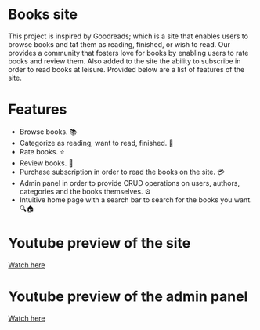 # Books site
This project is inspired by Goodreads; which is a site that enables users to browse books and taf them as reading, finished, or wish to read. Our provides a community that fosters love for books by enabling users to rate books and review them. Also added to the site the ability to subscribe in order to read books at leisure. Provided below are a list of features of the site.

# Features
- Browse books. 📚
- Categorize as reading, want to read, finished. 🔖
- Rate books. ⭐
- Review books. 📝
- Purchase subscription in order to read the books on the site. 💳
- Admin panel in order to provide CRUD operations on users, authors, categories and the books themselves. ⚙️
- Intuitive home page with a search bar to search for the books you want. 🔍🏠

# Youtube preview of the site
[Watch here](https://youtu.be/QCjCibb8e6w)

# Youtube preview of the admin panel
[Watch here](https://youtu.be/hS_Sg9WZH9U)
